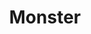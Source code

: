 ---
title: Monster
permalink: /Monster
type: Class
subclass-chain:
  - https://schema.org/Thing
subclass-of: /Biomass
class-comment: A monster (alive, dead, or undead).
properties: 
  - 
    property: /diet
    rangeIncludes:
      - /DietType
    comment: The type of diet of the monster
  - 
    property: /weakness
    rangeIncludes: 
      - /ElementType
    comment: A elemental weakness of the monster.
  - 
    property: /resistance
    rangeIncludes: 
      - /ElementType
    comment: A elemental resistance of the monster.
  - 
    property: /threatLevel
    rangeIncludes: 
      - /GuildRank
    comment: The threat level of monster.
super-properties:
  - class: /Biomass
    properties:
      - 
        property: /ediblePart
        rangeIncludes: 
          - https://schema.org/Text
        comment: A part of the monster that is is edible.
      - 
        property: /poisonousPart
        rangeIncludes: 
          - https://schema.org/Text
        comment: A part of the monster that is is poisonous.
      - 
        property: /venomousPart
        rangeIncludes: 
          - https://schema.org/Text
        comment: A part of the monster that is is venomous.
      - 
        property: /rarity
        rangeIncludes: 
          - /RarityLevel
        comment: The rarity of the monster.
      - 
        property: /habitat
        rangeIncludes: 
          - https://schema.org/Place
        comment: The habitat the monster.
  - 
    class: https://schema.org/Thing
    properties: 
      -
        property: https://schema.org/name
        rangeIncludes: 
          - https://schema.org/Text
        comment: The name of the monster.
      -
        property: https://schema.org/description
        rangeIncludes: 
          - https://schema.org/Text
        comment: A description of the monster.
      - 
        property: https://schema.org/url
        rangeIncludes: 
          - https://schema.org/URL
        comment: URL of the monster.
---